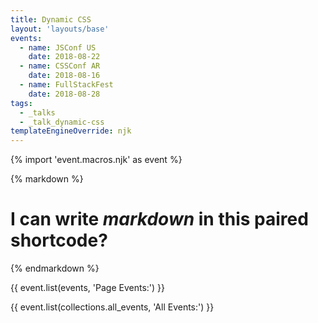 ```yaml
---
title: Dynamic CSS
layout: 'layouts/base'
events:
  - name: JSConf US
    date: 2018-08-22
  - name: CSSConf AR
    date: 2018-08-16
  - name: FullStackFest
    date: 2018-08-28
tags:
  - _talks
  - _talk_dynamic-css
templateEngineOverride: njk
---
```


{% import 'event.macros.njk' as event %}

{% markdown %}
# I can write *markdown* in this paired shortcode?
{% endmarkdown %}

{{ event.list(events, 'Page Events:') }}

{{ event.list(collections.all_events, 'All Events:') }}
